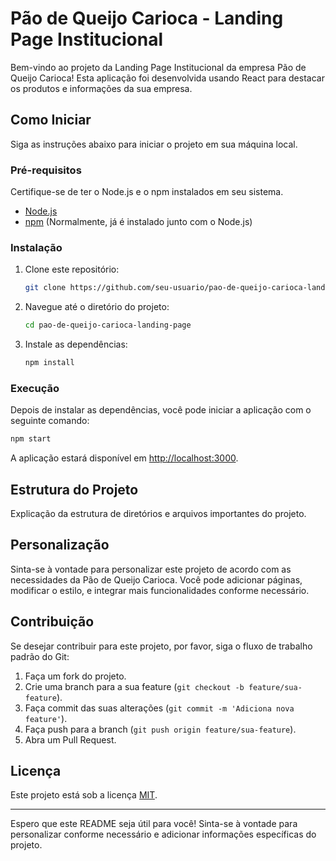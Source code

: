 # Pão de Queijo Carioca - Landing Page Institucional

Bem-vindo ao projeto da Landing Page Institucional da empresa Pão de Queijo Carioca! Esta aplicação foi desenvolvida usando React para destacar os produtos e informações da sua empresa.

## Como Iniciar

Siga as instruções abaixo para iniciar o projeto em sua máquina local.

### Pré-requisitos

Certifique-se de ter o Node.js e o npm instalados em seu sistema.

- [Node.js](https://nodejs.org/)
- [npm](https://www.npmjs.com/) (Normalmente, já é instalado junto com o Node.js)

### Instalação

1. Clone este repositório:

   ```bash
   git clone https://github.com/seu-usuario/pao-de-queijo-carioca-landing-page.git
   ```

2. Navegue até o diretório do projeto:

   ```bash
   cd pao-de-queijo-carioca-landing-page
   ```

3. Instale as dependências:

   ```bash
   npm install
   ```

### Execução

Depois de instalar as dependências, você pode iniciar a aplicação com o seguinte comando:

```bash
npm start
```

A aplicação estará disponível em [http://localhost:3000](http://localhost:3000).

## Estrutura do Projeto

Explicação da estrutura de diretórios e arquivos importantes do projeto.

## Personalização

Sinta-se à vontade para personalizar este projeto de acordo com as necessidades da Pão de Queijo Carioca. Você pode adicionar páginas, modificar o estilo, e integrar mais funcionalidades conforme necessário.

## Contribuição

Se desejar contribuir para este projeto, por favor, siga o fluxo de trabalho padrão do Git:

1. Faça um fork do projeto.
2. Crie uma branch para a sua feature (`git checkout -b feature/sua-feature`).
3. Faça commit das suas alterações (`git commit -m 'Adiciona nova feature'`).
4. Faça push para a branch (`git push origin feature/sua-feature`).
5. Abra um Pull Request.

## Licença

Este projeto está sob a licença [MIT](LICENSE).

---

Espero que este README seja útil para você! Sinta-se à vontade para personalizar conforme necessário e adicionar informações específicas do projeto.
